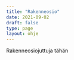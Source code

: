 ```yaml
---
title: "Rakenneosio"
date: 2021-09-02
draft: false
type: page
layout: ohje
---
```

Rakenneosiojuttuja tähän
